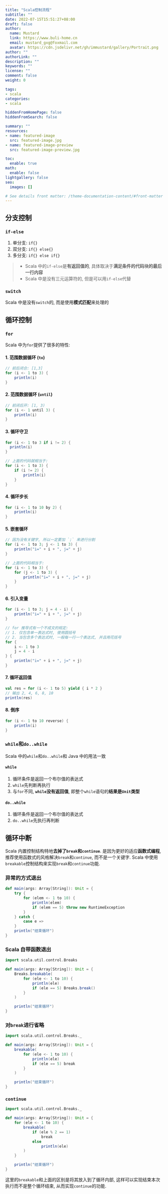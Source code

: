 ```yaml
---
title: "Scala控制流程"
subtitle: ""
date: 2022-07-15T15:51:27+08:00
draft: false
author:
  name: Mustard	
  link: https://www.buli-home.cn
  email: mustard_gxg@foxmail.com
  avatar: https://cdn.jsdelivr.net/gh/immustard/gallery/Portrait.png
author: ""
authorLink: ""
description: ""
keywords: ""
license: ""
comment: false
weight: 0

tags:
- scala
categories:
- scala

hiddenFromHomePage: false
hiddenFromSearch: false

summary: ""
resources:
- name: featured-image
  src: featured-image.jpg
- name: featured-image-preview
  src: featured-image-preview.jpg

toc:
  enable: true
math:
  enable: false
lightgallery: false
seo:
  images: []

# See details front matter: /theme-documentation-content/#front-matter
---
```


<!--more-->



## 分支控制



### `if-else`

1. 单分支: `if{}`
2. 双分支: `if{} else{}`
3. 多分支: `if{} else if{}`



> * Scala 中的`if-else`是**有返回值的**, 具体取决于**满足条件的代码块的最后一行内容**
> * Scala 中是没有三元运算符的, 但是可以用`if-else`代替



### `switch`

Scala 中是没有`switch`的, 而是使用**模式匹配**来处理的



## 循环控制



### `for`

Scala 中为`for`提供了很多的特性: 



#### 1. 范围数据循环 (`to`)

```scala
// 前后闭合: [1,3]
for (i <- 1 to 3) {
    println(i)
}
```



#### 2. 范围数据循环 (`until`)

```scala
// 前闭后开: [1, 3)
for (i <- 1 until 3) {
    println(i)
}
```



#### 3. 循环守卫

```scala
for (i <- 1 to 3 if i != 2) {
  println(i)
}

// 上面的代码就相当于:
for (i <- 1 to 3) {
    if (i != 2) {
        println(i)
    }
}
```



#### 4. 循环步长

```scala
for (i <- 1 to 10 by 2) {
    println(i)
}
```



#### 5. 嵌套循环

```scala
// 因为没有关键字, 所以一定要加 `;` 来进行分割
for (i <- 1 to 3; j <- 1 to 3) {
    println("i=" + i + ", j=" + j)
}

// 上面的代码相当于:
for (i <- 1 to 3) {
    for (j <- 1 to 3) {
        println("i=" + i + ", j=" + j)
    }
}
```



#### 6. 引入变量

```scala
for (i <- 1 to 3; j = 4 - i) {
    println("i=" + i + ", j=" + j)
}

// for 推导式有一个不成文的规定: 
// 1. 仅包含单一表达式时, 使用圆括号
// 2. 当包含多个表达式时, 一般每一行一个表达式, 并且用花括号
for {
    i <- 1 to 3
    j = 4 - i
} {
    println("i=" + i + ", j=" + j)	
}
```



#### 7. 循环返回值

```scala
val res = for (i <- 1 to 5) yield { i * 2 }
// 输出 2, 4, 6, 8, 10
println(res)
```



#### 8. 倒序

```scala
for (i <- 1 to 10 reverse) {
    println(i)
}
```



### `while`和`do..while`

Scala 中的`while`和`do..while`和 Java 中的用法一致



#### `while`

1. 循环条件是返回一个布尔值的表达式
2. `while`先判断再执行
3. 与`for`不同, **`while`没有返回值**, 即整个`while`语句的**结果是`Unit`类型** 



#### `do..while`

1. 循环条件是返回一个布尔值的表达式
2. `do..while`先执行再判断



## 循环中断

Scala 内置控制结构特地**去掉了`break`和`continue`**. 是因为更好的适应**函数式编程**, 推荐使用函数式的风格解决`break`和`continue`, 而不是一个关键字. Scala 中使用`breakable`控制结构来实现`break`和`continue`功能. 



### 异常的方式退出

```scala
def main(args: Array[String]): Unit = {
    try {
        for (elem <- 1 to 10) {
            println(elem)
            if (elem == 5) throw new RuntimeException
        }
    } catch {
        case e =>
    }
    println("结束循环")
}
```



### Scala 自带函数退出

```scala
import scala.util.control.Breaks

def main(args: Array[String]): Unit = {
    Breaks.breakable(
        for (ele <- 1 to 10) {
            println(ele)
            if (ele == 5) Breaks.break()
        }
    )

    println("结束循环")
}
```



### 对`break`进行省略

```scala
import scala.util.control.Breaks._

def main(args: Array[String]): Unit = {
    breakable(
        for (ele <- 1 to 10) {
            println(ele)
            if (ele == 5) break
        }
    )

    println("结束循环")
}
```



### `continue`

```scala
import scala.util.control.Breaks._

def main(args: Array[String]): Unit = {
    for (ele <- 1 to 10) {
        breakable(
            if (ele % 2 == 1)
            	break
            else
            	println(ele)
        )
    }

    println("结束循环")
}
```

这里的`breakable`和上面的区别是将其放入到了循环内部, 这样可以实现结束本次执行而不是整个循环结束, 从而实现`continue`的功能. 
